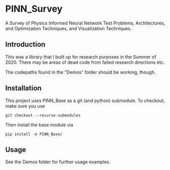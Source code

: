 # PINN_Survey

A Survey of Physics Informed Neural Network Test Problems, Architectures, and Optimization Techniques, and Visualization Techniques.

## Introduction

This was a library that I built up for research purposes in the Summer of 2020. There may be areas of dead code from failed research directions etc.

The codepaths found in the "Demos" folder should be working, though.

## Installation

This project uses PINN_Base as a git (and python) submodule. To checkout, make sure you use

```
git checkout --recurse-submodules
```

Then install the base module via

```
pip install -e PINN_Base/
```

## Usage

See the Demos folder for further usage examples.
